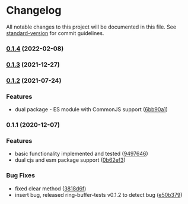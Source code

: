 # Changelog

All notable changes to this project will be documented in this file. See [standard-version](https://github.com/conventional-changelog/standard-version) for commit guidelines.

### [0.1.4](https://github.com/toolbuilder/priority-buffer/compare/v0.1.3...v0.1.4) (2022-02-08)

### [0.1.3](https://github.com/toolbuilder/priority-buffer/compare/v0.1.2...v0.1.3) (2021-12-27)

### [0.1.2](https://github.com/toolbuilder/priority-buffer/compare/v0.1.1...v0.1.2) (2021-07-24)


### Features

* dual package - ES module with CommonJS support ([6bb90a1](https://github.com/toolbuilder/priority-buffer/commit/6bb90a1599afb50ddd24ac95a92bcd11f9394a3b))

### 0.1.1 (2020-12-07)


### Features

* basic functionality implemented and tested ([9497646](https://github.com/toolbuilder/priority-buffer/commit/949764697fce923df67899961fa96231f1d777ab))
* dual cjs and esm package support ([0b62ef3](https://github.com/toolbuilder/priority-buffer/commit/0b62ef31a0cf149740a498843a28a4801a5023f1))


### Bug Fixes

* fixed clear method ([3818d6f](https://github.com/toolbuilder/priority-buffer/commit/3818d6fb13c4f86612ea31e2a125e4ab2f10bbdc))
* insert bug, released ring-buffer-tests v0.1.2 to detect bug ([e50b379](https://github.com/toolbuilder/priority-buffer/commit/e50b379d57840e45ea5a5c170ad629f9fb8646c5))
